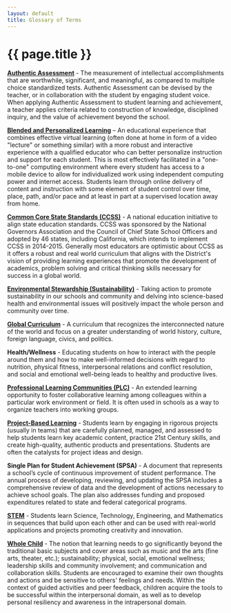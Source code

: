 ```yaml
---
layout: default
title: Glossary of Terms
---
```


{{ page.title }}
================

<a id="aa"></a>**[Authentic Assessment](http://jfmueller.faculty.noctrl.edu/toolbox/whatisit.htm)** - 
The measurement of intellectual accomplishments 
that are worthwhile, significant, and meaningful, as compared to multiple 
choice standardized tests. Authentic Assessment can be devised by the 
teacher, or in collaboration with the student by engaging student voice. When 
applying Authentic Assessment to student learning and achievement, a 
teacher applies criteria related to construction of knowledge, disciplined 
inquiry, and the value of achievement beyond the school.

<a id="bl"></a>**[Blended and Personalized Learning](http://weblearning.psu.edu/blended-learning-initiative/what_is_blended_learning)** – 
An educational experience that 
combines effective virtual learning (often done at home in form of a video 
"lecture" or something similar) with a more robust and interactive experience 
with a qualified educator who can better personalize instruction and support 
for each student.  This is most effectively facilitated in a "one-to-one"
computing environment where every student has access to a mobile device to 
allow for individualized work using independent computing power and internet 
access.  Students learn through online delivery of content and instruction with 
some element of student control over time, place, path, and/or pace and at 
least in part at a supervised location away from home.

<a id="ccss"></a>**[Common Core State Standards (CCSS)](http://www.commoncore.org/)** - 
A national education initiative to 
align state education standards.  CCSS was sponsored by the National 
Governors Association and the Council of Chief State School Officers and 
adopted by 46 states, including California, which intends to implement CCSS
in 2014-2015.  Generally most educators are optimistic about CCSS as it
offers a robust and real world curriculum that aligns with the District's vision of 
providing learning experiences that promote the development of academics, 
problem solving and critical thinking skills necessary for success in a global 
world.

<a id="es"></a>**[Environmental Stewardship (Sustainability)](http://www.environmentalstewardship.org/)** - 
Taking action to promote 
sustainability in our schools and community and delving into science-based 
health and environmental issues will positively impact the whole person and 
community over time.

<a id="gc"></a>**[Global Curriculum](http://globalcurriculum.net/)** - 
A curriculum that recognizes the interconnected nature 
of the world and focus on a greater understanding of world history, culture, 
foreign language, civics, and politics.  

<a id="hw"></a>**Health/Wellness** - Educating students on how to interact with the people 
around them and how to make well-informed decisions with regard to nutrition, 
physical fitness, interpersonal relations and conflict resolution, and social and 
emotional well-being leads to healthy and productive lives.

<a id="plc"></a>**[Professional Learning Communities (PLC)](https://en.wikipedia.org/wiki/Professional_Learning_Community)** - 
An extended learning 
opportunity to foster collaborative learning among colleagues within a 
particular work environment or field. It is often used in schools as a way to 
organize teachers into working groups.

<a id="pbl"></a>**[Project-Based Learning](https://en.wikipedia.org/wiki/Project-Based_Learning)** - 
Students learn by engaging in rigorous projects 
(usually in teams) that are carefully planned, managed, and assessed to help 
students learn key academic content, practice 21st Century skills, and create 
high-quality, authentic products and presentations.  Students are often the 
catalysts for project ideas and design.

<a id="spsa"></a>**Single Plan for Student Achievement (SPSA)** - 
A document that 
represents a school’s cycle of continuous improvement of student 
performance. The annual process of developing, reviewing, and updating the 
SPSA includes a comprehensive review of data and the development of 
actions necessary to achieve school goals. The plan also addresses funding 
and proposed expenditures related to state and federal categorical programs.

<a id="stem"></a>**[STEM](http://en.wikipedia.org/wiki/STEM_fields)** - 
Students learn Science, Technology, Engineering, and Mathematics 
in sequences that build upon each other and can be used with real-world 
applications and projects promoting creativity and innovation.

<a id="wc"></a>**[Whole Child](http://www.wholechildeducation.org/about)** - 
The notion that learning needs to go significantly beyond the 
traditional basic subjects and cover areas such as music and the arts (fine 
arts, theater, etc.); sustainability; physical, social, emotional wellness; 
leadership skills and community involvement; and communication and 
collaboration skills. Students are encouraged to examine their own thoughts 
and actions and be sensitive to others' feelings and needs. Within the context 
of guided activities and peer feedback, children acquire the tools to be 
successful within the interpersonal domain, as well as to develop personal 
resiliency and awareness in the intrapersonal domain.
